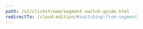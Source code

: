 ```yaml
---
path: /v2/clickstream/segment-switch-guide.html
redirectTo: /cloud-edition/#switching-from-segment
---
```

